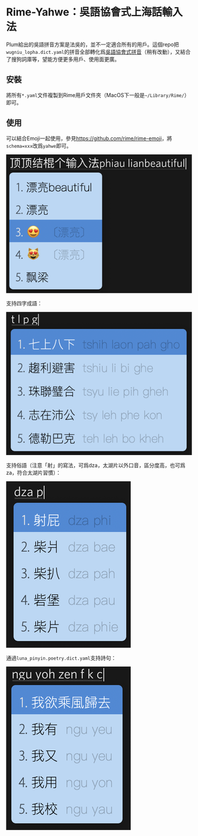 # Rime-Yahwe：吳語協會式上海話輸入法

Plum給出的吳語拼音方案是法吳的，並不一定適合所有的用戶。這個repo把`wugniu_lopha.dict.yaml`的拼音全部轉化爲[吳語協會式拼音](<http://wu-chinese.com/romanization/>)（稍有改動），又結合了搜狗詞庫等，望能方便更多用戶、使用面更廣。

## 安裝

將所有`*.yaml`文件複製到Rime用戶文件夾（MacOS下一般是`~/Library/Rime/`）即可。

## 使用

可以結合Emoji一起使用，參見<https://github.com/rime/rime-emoji>，將`schema=xxx`改爲`yahwe`即可。

![示例](https://github.com/edward-martyr/Rime-Yahwe/blob/master/images/example.png)

支持四字成語：

![成語](https://github.com/edward-martyr/Rime-Yahwe/blob/master/images/chengyu.png)

支持俗語（注意「射」的寫法，可爲dza，太湖片以外口音，區分度高，也可爲za，符合太湖片習慣）：

![俗語](https://github.com/edward-martyr/Rime-Yahwe/blob/master/images/idiom.png)

通過`luna_pinyin.poetry.dict.yaml`支持詩句：

![詩歌](https://github.com/edward-martyr/Rime-Yahwe/blob/master/images/poetry.png)